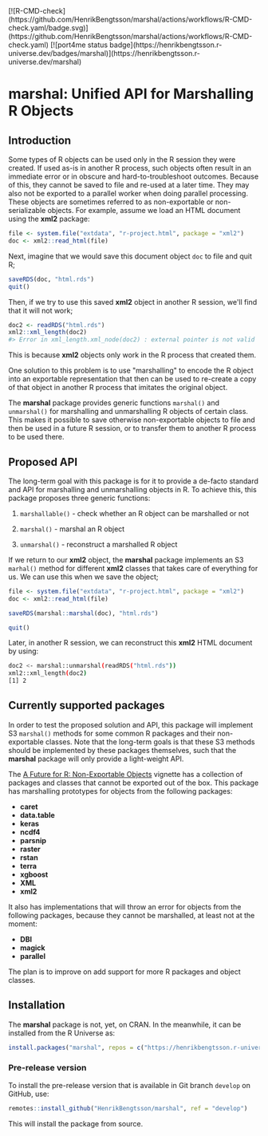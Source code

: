 <div id="badges"><!-- pkgdown markup -->
[![R-CMD-check](https://github.com/HenrikBengtsson/marshal/actions/workflows/R-CMD-check.yaml/badge.svg)](https://github.com/HenrikBengtsson/marshal/actions/workflows/R-CMD-check.yaml)
[![port4me status badge](https://henrikbengtsson.r-universe.dev/badges/marshal)](https://henrikbengtsson.r-universe.dev/marshal)
</div>

# marshal: Unified API for Marshalling R Objects

## Introduction

Some types of R objects can be used only in the R session they were
created.  If used as-is in another R process, such objects often
result in an immediate error or in obscure and hard-to-troubleshoot
outcomes.  Because of this, they cannot be saved to file and re-used
at a later time.  They may also not be exported to a parallel worker
when doing parallel processing.  These objects are sometimes referred
to as non-exportable or non-serializable objects.  For example, assume
we load an HTML document using the **xml2** package:

```r
file <- system.file("extdata", "r-project.html", package = "xml2")
doc <- xml2::read_html(file)
```

Next, imagine that we would save this document object `doc` to file
and quit R;

```r
saveRDS(doc, "html.rds")
quit()
```

Then, if we try to use this saved **xml2** object in another R
session, we'll find that it will not work;

```r
doc2 <- readRDS("html.rds")
xml2::xml_length(doc2)
#> Error in xml_length.xml_node(doc2) : external pointer is not valid
```

This is because **xml2** objects only work in the R process that
created them.

One solution to this problem is to use "marshalling" to encode the R
object into an exportable representation that then can be used to
re-create a copy of that object in another R process that imitates the
original object.

The **marshal** package provides generic functions `marshal()` and
`unmarshal()` for marshalling and unmarshalling R objects of certain
class.  This makes it possible to save otherwise non-exportable
objects to file and then be used in a future R session, or to transfer
them to another R process to be used there.


## Proposed API

The long-term goal with this package is for it to provide a de-facto
standard and API for marshalling and unmarshalling objects in R.  To
achieve this, this package proposes three generic functions:

 1. `marshallable()` - check whether an R object can be marshalled or
    not
 
 2. `marshal()` - marshal an R object
 
 3. `unmarshal()` - reconstruct a marshalled R object


If we return to our **xml2** object, the **marshal** package
implements an S3 `marhal()` method for different **xml2** classes that
takes care of everything for us.  We can use this when we save the
object;

```r
file <- system.file("extdata", "r-project.html", package = "xml2")
doc <- xml2::read_html(file)

saveRDS(marshal::marshal(doc), "html.rds")

quit()
```

Later, in another R session, we can reconstruct this **xml2** HTML
document by using:

```sh
doc2 <- marshal::unmarshal(readRDS("html.rds"))
xml2::xml_length(doc2)
[1] 2
```
    

## Currently supported packages

In order to test the proposed solution and API, this package will
implement S3 `marshal()` methods for some common R packages and their
non-exportable classes.  Note that the long-term goals is that these
S3 methods should be implemented by these packages themselves, such
that the **marshal** package will only provide a light-weight API.

The [A Future for R: Non-Exportable Objects] vignette has a collection
of packages and classes that cannot be exported out of the box.  This
package has marshalling prototypes for objects from the following
packages:

* **caret**
* **data.table**
* **keras**
* **ncdf4**
* **parsnip**
* **raster**
* **rstan**
* **terra**
* **xgboost**
* **XML**
* **xml2**

It also has implementations that will throw an error for objects from
the following packages, because they cannot be marshalled, at least
not at the moment:

* **DBI**
* **magick**
* **parallel**

The plan is to improve on add support for more R packages and object
classes.


## Installation

The **marshal** package is not, yet, on CRAN.  In the meanwhile, it
can be installed from the R Universe as:

```r
install.packages("marshal", repos = c("https://henrikbengtsson.r-universe.dev", getOption("repos")))
```


### Pre-release version

To install the pre-release version that is available in Git branch
`develop` on GitHub, use:

```r
remotes::install_github("HenrikBengtsson/marshal", ref = "develop")
```

This will install the package from source.

<!-- pkgdown-drop-below -->


[A Future for R: Non-Exportable Objects]: https://cran.r-project.org/package=future/vignettes/future-4-non-exportable-objects.html
